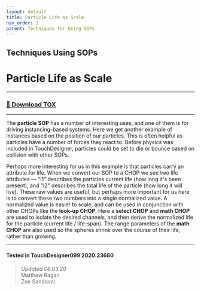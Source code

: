 ```yaml
---
layout: default
title: Particle Life as Scale
nav_order: 1
parent: Techniques for Using SOPs
---
```


## Techniques Using SOPs
# Particle Life as Scale

----

### [:floppy_disk: Download TOX](https://github.com/mir-lab/touchdesigner-instancing-examples-code/raw/main/tox/004-using-sops/container_particles_and_life.tox)

----

The **particle SOP** has a number of interesting uses, and one of them is for driving instancing-based systems. Here we get another example of instances based on the position of our particles. This is often helpful as particles have a number of forces they react to. Before physics was included in TouchDesigner, particles could be set to die or bounce based on collision with other SOPs.

Perhaps more interesting for us in this example is that particles carry an attribute for life. When we convert our SOP to a CHOP we see two life attributes — "l1" describes the particles current life (how long it's been present), and "l2" describes the total life of the particle (how long it will live). These raw values are useful, but perhaps more important for us here is to convert these two numbers into a single normalized value. A normalized value is easier to scale, and can be used in conjunction with other CHOPs like the **look-up CHOP**. Here a **select CHOP** and **math CHOP** are used to isolate the desired channels, and then derive the normalized life for the particle (current life / life-span). The range parameters of the **math CHOP** are also used so the spheres shrink over the course of their life, rather than growing.

---

#### Tested in TouchDesigner099 2020.23680 
>*Updated 06.03.20*  
Matthew Ragan  
Zoe Sandoval  